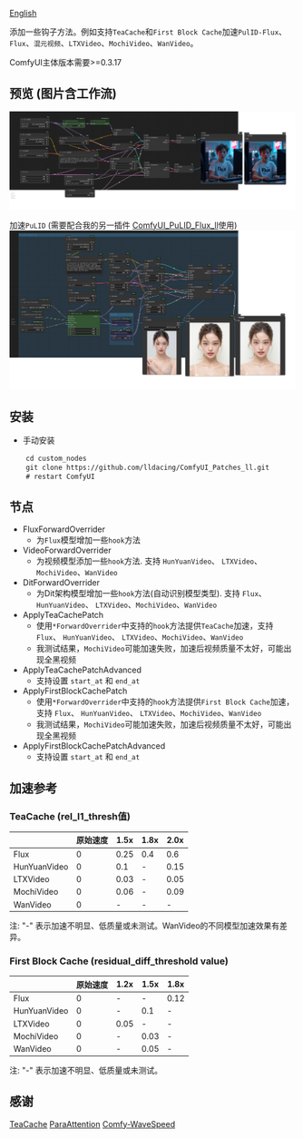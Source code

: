 [English](README.md)

添加一些钩子方法。例如支持`TeaCache`和`First Block Cache`加速`PulID-Flux`、`Flux`、`混元视频`、`LTXVideo`、`MochiVideo`、`WanVideo`。

ComfyUI主体版本需要>=0.3.17

## 预览 (图片含工作流)
![save api extended](example/workflow_base.png)

加速`PuLID` (需要配合我的另一插件 [ComfyUI_PuLID_Flux_ll](https://github.com/lldacing/ComfyUI_PuLID_Flux_ll)使用)
![save api extended](example/PuLID_with_teacache.png)


## 安装

- 手动安装
```shell
    cd custom_nodes
    git clone https://github.com/lldacing/ComfyUI_Patches_ll.git
    # restart ComfyUI
```

## 节点
- FluxForwardOverrider
  - 为`Flux`模型增加一些`hook`方法
- VideoForwardOverrider
  - 为视频模型添加一些`hook`方法. 支持 `HunYuanVideo`、 `LTXVideo`、`MochiVideo`、`WanVideo`
- DitForwardOverrider
  - 为Dit架构模型增加一些`hook`方法(自动识别模型类型). 支持 `Flux`、 `HunYuanVideo`、 `LTXVideo`、`MochiVideo`、`WanVideo`
- ApplyTeaCachePatch
  - 使用`*ForwardOverrider`中支持的`hook`方法提供`TeaCache`加速，支持 `Flux`、 `HunYuanVideo`、 `LTXVideo`、`MochiVideo`、`WanVideo`
  - 我测试结果，`MochiVideo`可能加速失败，加速后视频质量不太好，可能出现全黑视频
- ApplyTeaCachePatchAdvanced
  - 支持设置 `start_at` 和 `end_at`
- ApplyFirstBlockCachePatch
  - 使用`*ForwardOverrider`中支持的`hook`方法提供`First Block Cache`加速，支持 `Flux`、 `HunYuanVideo`、 `LTXVideo`、`MochiVideo`、`WanVideo`
  - 我测试结果，`MochiVideo`可能加速失败，加速后视频质量不太好，可能出现全黑视频
- ApplyFirstBlockCachePatchAdvanced
  - 支持设置 `start_at` 和 `end_at`

## 加速参考
### TeaCache (rel_l1_thresh值)
|              | 原始速度 | 1.5x | 1.8x | 2.0x |
|--------------|------|------|------|------|
| Flux         | 0    | 0.25 | 0.4  | 0.6  |
| HunYuanVideo | 0    | 0.1  | -    | 0.15 |
| LTXVideo     | 0    | 0.03 | -    | 0.05 |
| MochiVideo   | 0    | 0.06 | -    | 0.09 |
| WanVideo     | 0    | -    | -    | -    |

注: "-" 表示加速不明显、低质量或未测试。WanVideo的不同模型加速效果有差异。

### First Block Cache (residual_diff_threshold value)
|              | 原始速度 | 1.2x | 1.5x | 1.8x |
|--------------|------|------|------|------|
| Flux         | 0    | -    | -    | 0.12 |
| HunYuanVideo | 0    | -    | 0.1  | -    |
| LTXVideo     | 0    | 0.05 | -    | -    |
| MochiVideo   | 0    | -    | 0.03 | -    |
| WanVideo     | 0    | -    | 0.05 | -    |

注: "-" 表示加速不明显、低质量或未测试。

## 感谢

[TeaCache](https://github.com/ali-vilab/TeaCache) 
[ParaAttention](https://github.com/chengzeyi/ParaAttention) 
[Comfy-WaveSpeed](https://github.com/chengzeyi/Comfy-WaveSpeed) 
